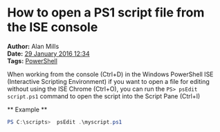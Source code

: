 How to open a PS1 script file from the ISE console
==================================================
**Author:** Alan Mills  
**Date:** [29 January 2016 12:34](/blog/history/2016-01.md)  
**Tags:** [PowerShell](/blog/categories/powershell.md)


When working from the console (Ctrl+D) in the Windows PowerShell ISE (Interactive Scripting Environment) if you want to open a file for editing without using the ISE Chrome (Ctrl+O), you can run the ```PS> psEdit script.ps1``` command to open the script into the Script Pane (Ctrl+I)

** Example **
``` PowerShell
PS C:\scripts>  psEdit .\myscript.ps1
```
